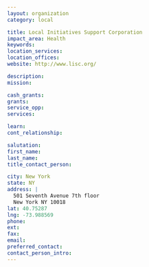 ```yaml
---
layout: organization
category: local

title: Local Initiatives Support Corporation
impact_area: Health
keywords: 
location_services: 
location_offices: 
website: http://www.lisc.org/

description: 
mission: 

cash_grants: 
grants: 
service_opp: 
services: 

learn: 
cont_relationship: 

salutation: 
first_name: 
last_name: 
title_contact_person: 

city: New York
state: NY
address: |
  501 Seventh Avenue 7th floor  
  New York NY 10018
lat: 40.75287
lng: -73.988569
phone: 
ext: 
fax: 
email: 
preferred_contact: 
contact_person_intro: 
---
```

